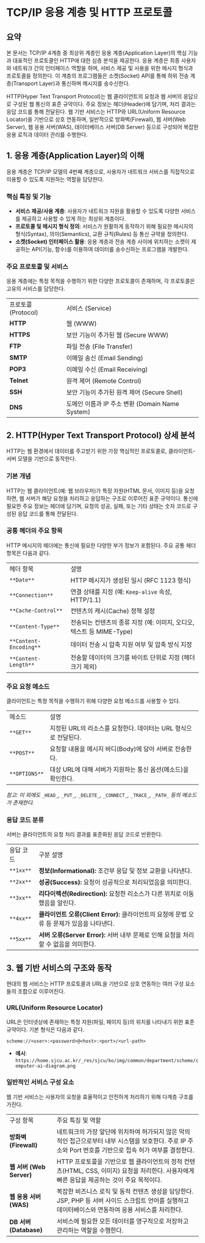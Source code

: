 # TCP/IP 응용 계층 및 HTTP 프로토콜

## 요약

본 문서는 TCP/IP 4계층 중 최상위 계층인 응용 계층(Application Layer)의 핵심 기능과 대표적인 프로토콜인 HTTP에 대한 심층 분석을 제공한다. 응용 계층은 최종 사용자와 네트워크 간의 인터페이스 역할을 하며, 서비스 제공 및 사용을 위한 메시지 형식과 프로토콜을 정의한다. 이 계층의 프로그램들은 소켓(Socket) API를 통해 하위 전송 계층(Transport Layer)과 통신하며 메시지를 송수신한다.

HTTP(Hyper Text Transport Protocol)는 웹 클라이언트의 요청과 웹 서버의 응답으로 구성된 웹 통신의 표준 규약이다. 주요 정보는 헤더(Header)에 담기며, 처리 결과는 응답 코드를 통해 전달된다. 웹 기반 서비스는 HTTP와 URL(Uniform Resource Locator)을 기반으로 상호 연동하며, 일반적으로 방화벽(Firewall), 웹 서버(Web Server), 웹 응용 서버(WAS), 데이터베이스 서버(DB Server) 등으로 구성되어 복잡한 응용 로직과 데이터 관리를 수행한다.

## 1. 응용 계층(Application Layer)의 이해

응용 계층은 TCP/IP 모델의 4번째 계층으로, 사용자가 네트워크 서비스를 직접적으로 이용할 수 있도록 지원하는 역할을 담당한다.

### 핵심 특징 및 기능

- **서비스 제공/사용 계층**: 사용자가 네트워크 자원을 활용할 수 있도록 다양한 서비스를 제공하고 사용할 수 있게 하는 최상위 계층이다.
- **프로토콜 및 메시지 형식 정의**: 서비스가 원활하게 동작하기 위해 필요한 메시지의 형식(Syntax), 의미(Semantics), 교환 규칙(Rules) 등 통신 규약을 정의한다.
- **소켓(Socket) 인터페이스 활용**: 응용 계층과 전송 계층 사이에 위치하는 소켓이 제공하는 API(기능, 함수)를 이용하여 데이터를 송수신하는 프로그램을 개발한다.

### 주요 프로토콜 및 서비스

응용 계층에는 특정 목적을 수행하기 위한 다양한 프로토콜이 존재하며, 각 프로토콜은 고유의 서비스를 담당한다.

|   |   |
|---|---|
|프로토콜 (Protocol)|서비스 (Service)|
|**HTTP**|웹 (WWW)|
|**HTTPS**|보안 기능이 추가된 웹 (Secure WWW)|
|**FTP**|파일 전송 (File Transfer)|
|**SMTP**|이메일 송신 (Email Sending)|
|**POP3**|이메일 수신 (Email Receiving)|
|**Telnet**|원격 제어 (Remote Control)|
|**SSH**|보안 기능이 추가된 원격 제어 (Secure Shell)|
|**DNS**|도메인 이름과 IP 주소 변환 (Domain Name System)|

## 2. HTTP(Hyper Text Transport Protocol) 상세 분석

HTTP는 웹 환경에서 데이터를 주고받기 위한 가장 핵심적인 프로토콜로, 클라이언트-서버 모델을 기반으로 동작한다.

### 기본 개념

HTTP는 웹 클라이언트(예: 웹 브라우저)가 특정 자원(HTML 문서, 이미지 등)을 요청하면, 웹 서버가 해당 요청을 처리하고 응답하는 구조로 이루어진 표준 규약이다. 통신에 필요한 주요 정보는 헤더에 담기며, 요청의 성공, 실패, 또는 기타 상태는 숫자 코드로 구성된 응답 코드를 통해 전달된다.

### 공통 헤더의 주요 항목

HTTP 메시지의 헤더에는 통신에 필요한 다양한 부가 정보가 포함된다. 주요 공통 헤더 항목은 다음과 같다.

|                        |                                                |
| ---------------------- | ---------------------------------------------- |
| 헤더 항목                  | 설명                                             |
| `**Date**`             | HTTP 메시지가 생성된 일시 (RFC 1123 형식)                 |
| `**Connection**`       | 연결 상태를 지정 (예: `Keep-alive` 속성, HTTP/1.1)       |
| `**Cache-Control**`    | 컨텐츠의 캐시(Cache) 정책 설정                           |
| `**Content-Type**`     | 전송되는 컨텐츠의 종류 지정 (예: 이미지, 오디오, 텍스트 등 MIME-Type) |
| `**Content-Encoding**` | 데이터 전송 시 압축 지원 여부 및 압축 방식 지정                   |
| `**Content-Length**`   | 전송할 데이터의 크기를 바이트 단위로 지정 (헤더 크기 제외)             |

### 주요 요청 메소드

클라이언트는 특정 목적을 수행하기 위해 다양한 요청 메소드를 사용할 수 있다.

|   |   |
|---|---|
|메소드|설명|
|`**GET**`|지정된 URL의 리소스를 요청한다. 데이터는 URL 형식으로 전달된다.|
|`**POST**`|요청할 내용을 메시지 바디(Body)에 담아 서버로 전송한다.|
|`**OPTIONS**`|대상 URL에 대해 서버가 지원하는 통신 옵션(메소드)을 확인한다.|

_참고: 이 외에도_ `_HEAD_`_,_ `_PUT_`_,_ `_DELETE_`_,_ `_CONNECT_`_,_ `_TRACE_`_,_ `_PATH_` _등의 메소드가 존재한다._

### 응답 코드 분류

서버는 클라이언트의 요청 처리 결과를 표준화된 응답 코드로 반환한다.

|   |   |
|---|---|
|응답 코드|구분 설명|
|`**1xx**`|**정보(Informational):** 조건부 응답 및 정보 교환을 나타낸다.|
|`**2xx**`|**성공(Success):** 요청이 성공적으로 처리되었음을 의미한다.|
|`**3xx**`|**리다이렉션(Redirection):** 요청한 리소스가 다른 위치로 이동했음을 알린다.|
|`**4xx**`|**클라이언트 오류(Client Error):** 클라이언트의 요청에 문법 오류 등 문제가 있음을 나타낸다.|
|`**5xx**`|**서버 오류(Server Error):** 서버 내부 문제로 인해 요청을 처리할 수 없음을 의미한다.|

## 3. 웹 기반 서비스의 구조와 동작

현대의 웹 서비스는 HTTP 프로토콜과 URL을 기반으로 상호 연동하는 여러 구성 요소들의 조합으로 이루어진다.

### URL(Uniform Resource Locator)

URL은 인터넷상에 존재하는 특정 자원(파일, 페이지 등)의 위치를 나타내기 위한 표준 규약이다. 기본 형식은 다음과 같다.

`scheme://<user>:<password>@<host>:<port>/<url-path>`

- **예시**: `https://home.sjcu.ac.kr/_res/sjcu/ko/img/common/department/scheme/computer-ai-diagram.png`

### 일반적인 서비스 구성 요소

웹 기반 서비스는 사용자의 요청을 효율적이고 안전하게 처리하기 위해 다계층 구조를 가진다.

|   |   |
|---|---|
|구성 항목|주요 특징 및 역할|
|**방화벽 (Firewall)**|네트워크의 가장 앞단에 위치하여 허가되지 않은 악의적인 접근으로부터 내부 시스템을 보호한다. 주로 IP 주소와 Port 번호를 기반으로 접속 허가 여부를 결정한다.|
|**웹 서버 (Web Server)**|HTTP 프로토콜을 기반으로 웹 클라이언트의 정적 컨텐츠(HTML, CSS, 이미지) 요청을 처리한다. 사용자에게 빠른 응답을 제공하는 것이 주요 목적이다.|
|**웹 응용 서버 (WAS)**|복잡한 비즈니스 로직 및 동적 컨텐츠 생성을 담당한다. JSP, PHP 등 서버 사이드 스크립트 언어를 실행하고 데이터베이스와 연동하여 응용 서비스를 처리한다.|
|**DB 서버 (Database)**|서비스에 필요한 모든 데이터를 영구적으로 저장하고 관리하는 역할을 수행한다.|